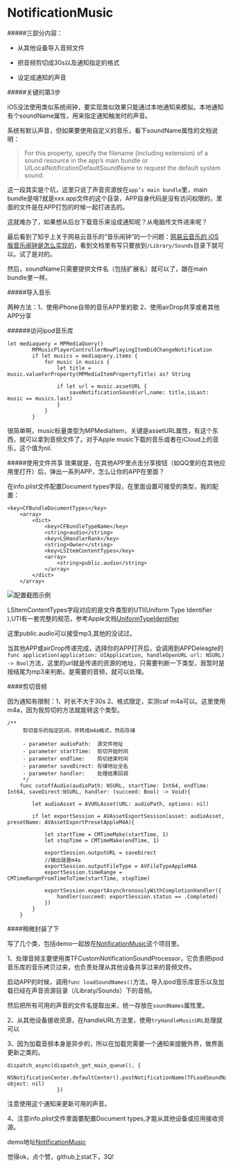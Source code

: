 # NotificationMusic

#####三部分内容：

* 从其他设备导入音频文件 
 
* 把音频剪切成30s以及通知指定的格式 
 
* 设定成通知的声音

#####关键的第3步

iOS没法使用类似系统闹钟，要实现类似效果只能通过本地通知来模拟。本地通知有个soundName属性，用来指定通知触发时的声音。

系统有默认声音，但如果要使用自定义的音乐，看下soundName属性的文档说明：

>For this property, specify the filename (including extension) of a sound resource in the app’s main bundle or UILocalNotificationDefaultSoundName to request the default system sound.

这一段其实是个坑，这里只说了声音资源放在`app’s main bundle`里，main bundle是啥?就是xxx.app文件的这个目录，APP自身代码是没有访问权限的，里面的文件是在APP打包的时候一起打进去的。

这就难办了，如果想从后台下载音乐来设成通知呢？从电脑传文件进来呢？

最后看到了知乎上关于网易云音乐的“音乐闹钟”的一个问题：[网易云音乐的 iOS 版音乐闹钟是怎么实现的](https://www.zhihu.com/question/41468858/answer/119075041)，看到文档里有写只要放到`/Library/Sounds`目录下就可以。试了是对的。

然后，soundName只需要提供文件名（包括扩展名）就可以了，跟在main bundle里一样。


#####导入音乐

两种方法：1、使用iPhone自带的音乐APP里的歌   2、使用airDrop共享或者其他APP分享

######访问ipod音乐库
```
let mediaquery = MPMediaQuery()
        MPMusicPlayerControllerNowPlayingItemDidChangeNotification
        if let musics = mediaquery.items {
            for music in musics {
                let title = music.valueForProperty(MPMediaItemPropertyTitle) as? String
                
                if let url = music.assetURL {
                    saveNotificationSound(url,name: title,isLast: music == musics.last)
                }
            }
        }
```

很简单啊，music标量类型为MPMediaItem，关键是assetURL属性，有这个东西，就可以拿到音频文件了。对于Apple music下载的音乐或者在iCloud上的音乐，这个值为nil.

#####使用文件共享
效果就是，在其他APP里点击分享按钮（如QQ里的在其他应用里打开）后，弹出一系列APP，怎么让你的APP在里面？

在info.plist文件配置Document types字段，在里面设置可接受的类型，我的配置：

```
<key>CFBundleDocumentTypes</key>
	<array>
		<dict>
			<key>CFBundleTypeName</key>
			<string>audio</string>
			<key>LSHandlerRank</key>
			<string>Owner</string>
			<key>LSItemContentTypes</key>
			<array>
				<string>public.audio</string>
			</array>
		</dict>
	</array>
```

![配置截图示例](http://upload-images.jianshu.io/upload_images/624048-2e8531bcff98fd95.png?imageMogr2/auto-orient/strip%7CimageView2/2/w/1240)

LSItemContentTypes字段对应的是文件类型的UTI(Uniform Type Identifier
),UTI有一套完整的规范，参考Apple文档[UniformTypeIdentifier](https://developer.apple.com/library/prerelease/content/documentation/General/Conceptual/DevPedia-CocoaCore/UniformTypeIdentifier.html)

这里public.audio可以接受mp3,其他的没试过。

当其他APP或airDrop传递完成，选择你的APP打开后，会调用到APPDeleagte的`func application(application: UIApplication, handleOpenURL url: NSURL) -> Bool`方法，这里的url就是传递的资源的地址，只需要判断一下类型，我暂时是按结尾为mp3来判断。是需要的音频，就可以处理。


####剪切音频

因为通知有限制：1、时长不大于30s 2、格式限定，实测caf m4a可以。这里使用m4a，因为我剪切的方法就能转这个类型。

```
/**
     剪切音乐的指定区间，并转成m4a格式，然后存储
     
     - parameter audioPath:  源文件地址
     - parameter startTime:  剪切开始时间
     - parameter endTime:    剪切结束时间
     - parameter saveDirect: 存储地址全名
     - parameter handler:    处理结果回调
     */
    func cutoffAudio(audioPath: NSURL, startTime: Int64, endTime: Int64, saveDirect:NSURL, handler: (succeed: Bool) -> Void){
        
        let audioAsset = AVURLAsset(URL: audioPath, options: nil)
        
        if let exportSession = AVAssetExportSession(asset: audioAsset, presetName: AVAssetExportPresetAppleM4A){
            
            let startTime = CMTimeMake(startTime, 1)
            let stopTime = CMTimeMake(endTime, 1)
            
            exportSession.outputURL = saveDirect
            //输出就是m4a
            exportSession.outputFileType = AVFileTypeAppleM4A
            exportSession.timeRange = CMTimeRangeFromTimeToTime(startTime, stopTime)
            
            exportSession.exportAsynchronouslyWithCompletionHandler({ 
                handler(succeed: exportSession.status == .Completed)
            })
        }
    }
```

####稍微封装了下

写了几个类，包括demo一起放在[NotificationMusic](https://github.com/ToFind1991/NotificationMusic)这个项目里。

1、处理音频主要使用类TFCustomNotificationSoundProcessor，它负责把ipod音乐库的音乐拷贝过来，也负责处理从其他设备共享过来的音频文件。

启动APP的时候，调用`func loadSoundNames()`方法，导入ipod音乐库音乐以及加载已经在声音资源目录（/Libraty/Sounds）下的音频。

然后把所有可用的声音的文件名提取出来，统一存放在`soundNames`属性里。

2、从其他设备接收资源，在handleURL方法里，使用`tryHandleMusicURL`处理就可以

3、因为加载音频本身是异步的，所以在加载完需要一个通知来提醒外界，做界面更新之类的。

```
dispatch_async(dispatch_get_main_queue(), { 
                    NSNotificationCenter.defaultCenter().postNotificationName(TFLoadSoundNameCompletedNotification, object: nil)
                })
```
注意使用这个通知来更新可用的声音。

4、注意info.plist文件里面要配置Document types,才能从其他设备或应用接收资源。

demo地址[NotificationMusic](https://github.com/ToFind1991/NotificationMusic)

觉得ok，点个赞，github上stat下，3Q!
